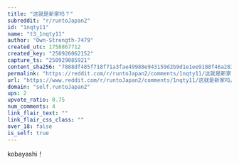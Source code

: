 ```yaml
---
title: "这就是新家吗？"
subreddit: "r/runtoJapan2"
id: "1nqty11"
name: "t3_1nqty11"
author: "Own-Strength-7479"
created_utc: 1758867712
created_key: "250926062152"
capture_ts: "250929085921"
content_sha256: "7888df485f718f71a3fae49988e943159d2b9d1e1ee9188f46a283e4269dfd18"
permalink: "https://reddit.com/r/runtoJapan2/comments/1nqty11/这就是新家吗/"
url: "https://www.reddit.com/r/runtoJapan2/comments/1nqty11/这就是新家吗/"
domain: "self.runtoJapan2"
ups: 2
upvote_ratio: 0.75
num_comments: 4
link_flair_text: ""
link_flair_css_class: ""
over_18: false
is_self: true
---
```


kobayashi！
